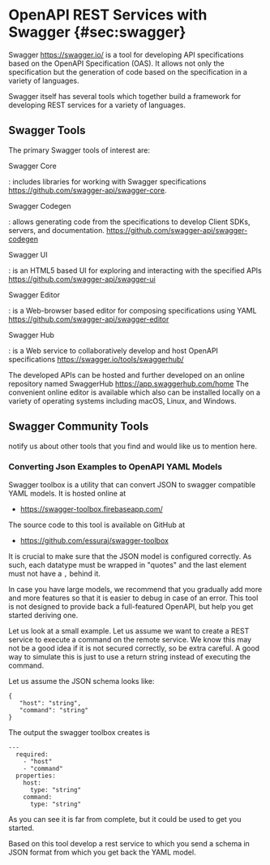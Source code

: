 # OpenAPI REST Services with Swagger {#sec:swagger}

Swagger <https://swagger.io/> is a tool for developing API
specifications based on the OpenAPI Specification (OAS). It allows not
only the specification but the generation of code based on the
specification in a variety of languages.

Swagger itself has several tools which together build a framework
for developing REST services for a variety of languages.

## Swagger Tools

The primary Swagger tools of interest are:

Swagger Core

: includes libraries for working with Swagger specifications
  <https://github.com/swagger-api/swagger-core>.

Swagger Codegen

: allows generating code from the specifications to develop Client
  SDKs, servers, and documentation.
  <https://github.com/swagger-api/swagger-codegen>

Swagger UI

: is an HTML5 based UI for exploring and interacting with the
  specified APIs <https://github.com/swagger-api/swagger-ui>

Swagger Editor

: is a Web-browser based editor for composing specifications using
  YAML <https://github.com/swagger-api/swagger-editor>

Swagger Hub

: is a Web service to collaboratively develop and host OpenAPI specifications 
  <https://swagger.io/tools/swaggerhub/>

The developed APIs can be hosted and further developed on an online
repository named SwaggerHub <https://app.swaggerhub.com/home> The
convenient online editor is available which also can be installed
locally on a variety of operating systems including macOS, Linux, and
Windows.

## Swagger Community Tools

notify us about other tools that you find and would like us to mention
here.

### Converting Json Examples to OpenAPI YAML Models

Swagger toolbox is a utility that can convert JSON to swagger compatible
YAML models. It is hosted online at

* <https://swagger-toolbox.firebaseapp.com/>

The source code to this tool is available on GitHub at

* <https://github.com/essuraj/swagger-toolbox>

It is crucial to make sure that the JSON model is configured correctly.
As such, each datatype must be wrapped in "quotes" and the last element
must not have a `,` behind it.

In case you have large models, we recommend that you gradually add more
and more features so that it is easier to debug in case of an error.
This tool is not designed to provide back a full-featured OpenAPI, but
help you get started deriving one.

Let us look at a small example. Let us assume we want to create a REST
service to execute a command on the remote service. We know this may not
be a good idea if it is not secured correctly, so be extra careful. A good
way to simulate this is just to use a return string instead of executing
the command.

Let us assume the JSON schema looks like:

    {
       "host": "string",
       "command": "string"
    }

The output the swagger toolbox creates is

    ---
      required:
        - "host"
        - "command"
      properties:
        host:
          type: "string"
        command:
          type: "string"

As you can see it is far from complete, but it could be used to get you
started.

Based on this tool develop a rest service to which you send a schema in
JSON format from which you get back the YAML model.

